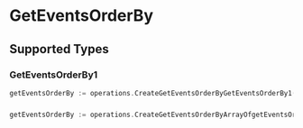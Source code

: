 # GetEventsOrderBy


## Supported Types

### GetEventsOrderBy1

```go
getEventsOrderBy := operations.CreateGetEventsOrderByGetEventsOrderBy1(operations.GetEventsOrderBy1{/* values here */})
```

### 

```go
getEventsOrderBy := operations.CreateGetEventsOrderByArrayOfgetEventsOrderBy2([]operations.GetEventsOrderBy2{/* values here */})
```

